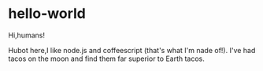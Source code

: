 # hello-world

Hi,humans!

Hubot here,I like node.js and coffeescript (that's what I'm nade of!).
I've had tacos on the moon and find them  far superior to Earth tacos.
